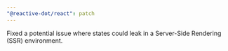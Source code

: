 ```yaml
---
"@reactive-dot/react": patch
---
```


Fixed a potential issue where states could leak in a Server-Side Rendering (SSR) environment.
